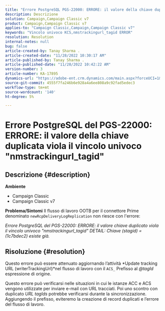 ```yaml
---
title: "Errore PostgreSQL PGS-22000: ERRORE: il valore della chiave duplicata viola il vincolo univoco \"nmstrackingurl_tagid\""
description: Descrizione
solution: Campaign,Campaign Classic v7
product: Campaign,Campaign Classic v7
applies-to: "Campaign Classic,Campaign,Campaign Classic v7"
keywords: "Vincolo univoco KCS,nmstrackingurl_tagid ERROR"
resolution: Resolution
internal-notes: null
bug: false
article-created-by: Tanay Sharma .
article-created-date: "11/28/2022 10:30:17 AM"
article-published-by: Tanay Sharma .
article-published-date: "11/28/2022 10:42:22 AM"
version-number: 3
article-number: KA-17895
dynamics-url: "https://adobe-ent.crm.dynamics.com/main.aspx?forceUCI=1&pagetype=entityrecord&etn=knowledgearticle&id=71f5a1a5-076f-ed11-9562-6045bd006239"
source-git-commit: 4555f7fa246b6e928a4a6ee808a9c92fad5edec3
workflow-type: tm+mt
source-wordcount: '140'
ht-degree: 5%

---
```


# Errore PostgreSQL del PGS-22000: ERRORE: il valore della chiave duplicata viola il vincolo univoco &quot;nmstrackingurl_tagid&quot;

## Descrizione {#description}

<b>Ambiente</b>
- Campaign Classic
- Campaign Classic v7



<b>Problema/Sintomi</b>
Il flusso di lavoro OOTB per il connettore Prime denominato `newRcpDeliveryLogReplication` non riesce con l&#39;errore:

*Errore PostgreSQL del PGS-22000: ERRORE: il valore chiave duplicato viola il vincolo univoco &quot;nmstrackingurl_tagid&quot; DETAIL: Chiave (stagid) = (1c7bdec2) esiste già.*


## Risoluzione {#resolution}


Questo errore può essere attenuato aggiornando l’attività *Update tracking URL (writerTrackingUrl)*nel flusso di lavoro con il `ACS_` Prefisso al *@tagId* espressione di origine.

Questo errore può verificarsi nelle situazioni in cui le istanze ACC e ACS vengono utilizzate per inviare e-mail con URL tracciati. Poi uno scontro con duplicato *URL* *tagIds* potrebbe verificarsi durante la sincronizzazione. Aggiungendo il prefisso, eviteremo la creazione di record duplicati e l’errore del flusso di lavoro.
